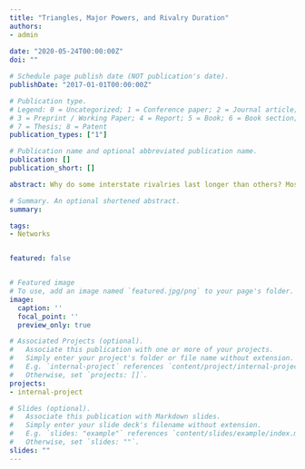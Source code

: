 ```yaml
---
title: "Triangles, Major Powers, and Rivalry Duration"
authors:
- admin
 
date: "2020-05-24T00:00:00Z"
doi: ""

# Schedule page publish date (NOT publication's date).
publishDate: "2017-01-01T00:00:00Z"

# Publication type.
# Legend: 0 = Uncategorized; 1 = Conference paper; 2 = Journal article;
# 3 = Preprint / Working Paper; 4 = Report; 5 = Book; 6 = Book section;
# 7 = Thesis; 8 = Patent
publication_types: ["1"]

# Publication name and optional abbreviated publication name.
publication: []
publication_short: []

abstract: Why do some interstate rivalries last longer than others? Most rivalry literature focuses on the dyadic interactions within rivalries over time (temporal interdependence), but a considerable number of rivalries are connected to other rivalries (spatial interdependence). For instance, if there is a third country connected to two rival countries, this third party can be their common enemy (the enemy of my enemy is my enemy), common friend (the friend of my enemy is my friend), or one’s friend as well as the other’s enemy (the friend of my enemy is my enemy). Depending on the dynamics with the third country, the duration of the focal rivalry can vary. This paper attempts to examine the interdependence among rivalries by focusing on triangular relationships as well as power dynamics within them. I argue that rivalries embedded in balanced triangles are more likely to maintain while ones in imbalanced triangles are more likely to terminate. Additionally, in terms of the power dynamics, the third party’s power status (major v. non-major power) can affect rivalry termination. To test triangle hypotheses, the Peace data (Goertz et al. 2016) is employed in this paper. Analyses of rivalry duration show that rivalries are more likely to terminate when they have a common friend and particularly, the friend is a major power. 

# Summary. An optional shortened abstract.
summary:

tags:
- Networks


featured: false


# Featured image
# To use, add an image named `featured.jpg/png` to your page's folder. 
image:
  caption: ''
  focal_point: ''
  preview_only: true

# Associated Projects (optional).
#   Associate this publication with one or more of your projects.
#   Simply enter your project's folder or file name without extension.
#   E.g. `internal-project` references `content/project/internal-project/index.md`.
#   Otherwise, set `projects: []`.
projects:
- internal-project

# Slides (optional).
#   Associate this publication with Markdown slides.
#   Simply enter your slide deck's filename without extension.
#   E.g. `slides: "example"` references `content/slides/example/index.md`.
#   Otherwise, set `slides: ""`.
slides: ""
---
```




